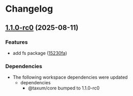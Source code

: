 # Changelog

## [1.1.0-rc0](https://github.com/DASPRiD/taxum/compare/fs-v1.0.0-rc0...fs-v1.1.0-rc0) (2025-08-11)


### Features

* add fs package ([15230fa](https://github.com/DASPRiD/taxum/commit/15230fadcad656e192f26f0b272e0d646493181a))


### Dependencies

* The following workspace dependencies were updated
  * dependencies
    * @taxum/core bumped to 1.1.0-rc0
